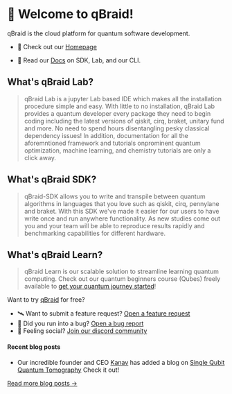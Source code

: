 # 👋 Welcome to qBraid!
qBraid is the cloud platform for quantum software development.

- 🏡 Check out our [Homepage](https://qbraid.com)

- 📘 Read our [Docs](https://qbraid-qbraid.readthedocs-hosted.com/en/latest/index.html) on SDK, Lab, and our CLI.


## What's qBraid Lab?
> qBraid Lab is a jupyter Lab based IDE which makes all the installation procedure simple and easy. With little to no installation, qBraid Lab provides a quantum developer every package they need to begin coding including the latest versions of qiskit, cirq, braket, unitary fund and more. No need to spend hours disentangling pesky classical dependency issues! In addition, documentation for all the aforemntioned framework and tutorials onprominent quantum optimization, machine learning, and chemistry tutorials are only a click away.

## What's qBraid SDK?
> qBraid-SDK allows you to write and transpile between quantum algorithms in languages that you love such as qiskit, cirq, pennylane and braket. 
With this SDK we've made it easier for our users to have write once and run anywhere functionality. As new studies come out you and your team will be able to reproduce results rapidly and benchmarking capabilities for different hardware.  

## What's qBraid Learn?
> qBraid Learn is our scalable solution to streamline learning quantum computing. Check out our quantum beginners course (Qubes) freely available to [get your quantum journey started](https://qbook.qbraid.com/learn)!

Want to try  [qBraid](https://account.qbraid.com/) for free?


* 🛰️ Want to submit a feature request? [Open a feature request](https://github.com/qbraid/community/issues/new?assignees=&labels=&template=feature_request.md&title=)
* 🐛 Did you run into a bug? [Open a bug report](https://github.com/qbraid/community/issues/new?assignees=&labels=bug&template=bug_report.yml)
* 💃 Feeling social? [Join our discord community](https://discord.gg/gwBebaBZZX)

#### Recent blog posts
* Our incredible founder and CEO [Kanav](https://github.com/kanavsetia) has added a blog on [Single Qubit Quantum Tomography](https://qbook.qbraid.com/blog/Single-Qubit%20Quantum%20Tomography/file=(62f1091e40ae525a4ee6403f)) Check it out! 


[Read more blog posts &rarr;](https://account.qbraid.com/blogs)
